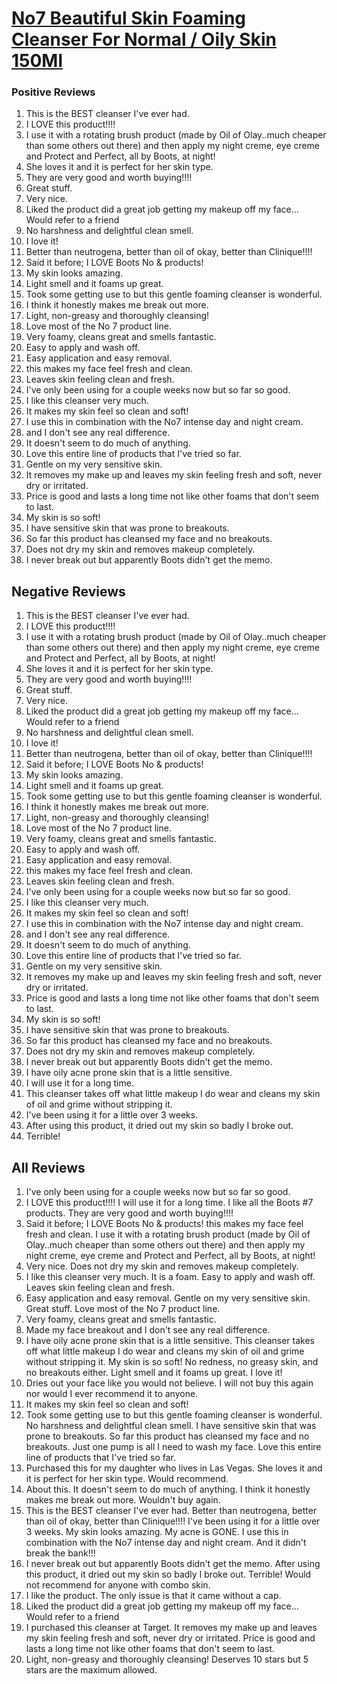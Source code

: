# [No7 Beautiful Skin Foaming Cleanser For Normal / Oily Skin 150Ml](https://products.checkmycream.com/products/No7-Beautiful-Skin-Foaming-Cleanser-For-Normal-Oily-Skin-150Ml.html)

### Positive Reviews

<ol>
      <li>This is the BEST cleanser I&#x27;ve ever had.</li>
      <li>I LOVE this product!!!!</li>
      <li>I use it with a rotating brush product (made by Oil of Olay..much cheaper than some others out there) and then apply my night creme, eye creme and Protect and Perfect, all by Boots, at night!</li>
      <li>She loves it and it is perfect for her skin type.  </li>
      <li>They are very good and worth buying!!!!</li>
      <li>Great stuff.</li>
      <li>Very nice.  </li>
      <li>Liked the product did a great job getting my makeup off my face... Would refer to a friend</li>
      <li>No harshness and delightful clean smell.</li>
      <li>I love it!</li>
      <li>Better than neutrogena, better than oil of okay, better than Clinique!!!!</li>
      <li>Said it before; I LOVE Boots No &amp; products!  </li>
      <li>My skin looks amazing.</li>
      <li>Light smell and it foams up great.  </li>
      <li>Took some getting use to but this gentle foaming cleanser is wonderful.</li>
      <li>I think it honestly makes me break out more.</li>
      <li>Light, non-greasy and thoroughly cleansing!  </li>
      <li>Love most of the No 7 product line.</li>
      <li>Very foamy, cleans great and smells fantastic.</li>
      <li>Easy to apply and wash off.</li>
      <li>Easy application and easy removal.</li>
      <li>this makes my face feel fresh and clean.  </li>
      <li>Leaves skin  feeling clean and fresh.</li>
      <li>I&#x27;ve only been using for a couple weeks now but so far so good.</li>
      <li>I like this cleanser very much.</li>
      <li>It makes my skin feel so clean and soft!</li>
      <li>I use this in combination with the No7 intense day and night cream.</li>
      <li>and I don&#x27;t see any real difference.</li>
      <li>It doesn&#x27;t seem to do much of anything.</li>
      <li>Love this entire line of products that I&#x27;ve tried so far.</li>
      <li>Gentle on my very sensitive skin.</li>
      <li>It removes my make up and leaves my skin feeling fresh and soft, never dry or irritated.</li>
      <li>Price is good and lasts a long time not like other foams that don&#x27;t seem to last.</li>
      <li>My skin is so soft!  </li>
      <li>I have sensitive skin that was prone to breakouts.</li>
      <li>So far this product has cleansed my face and no breakouts.</li>
      <li>Does not dry my skin and removes makeup completely.</li>
      <li>I never break out but apparently Boots didn&#x27;t get the memo.</li>
</ol>


<h2>Negative Reviews</h2>
<ol>
<li> This is the BEST cleanser I&#x27;ve ever had.</li>
<li> I LOVE this product!!!!</li>
<li> I use it with a rotating brush product (made by Oil of Olay..much cheaper than some others out there) and then apply my night creme, eye creme and Protect and Perfect, all by Boots, at night!</li>
<li> She loves it and it is perfect for her skin type.  </li>
<li> They are very good and worth buying!!!!</li>
<li> Great stuff.</li>
<li> Very nice.  </li>
<li> Liked the product did a great job getting my makeup off my face... Would refer to a friend</li>
<li> No harshness and delightful clean smell.</li>
<li> I love it!</li>
<li> Better than neutrogena, better than oil of okay, better than Clinique!!!!</li>
<li> Said it before; I LOVE Boots No &amp; products!  </li>
<li> My skin looks amazing.</li>
<li> Light smell and it foams up great.  </li>
<li> Took some getting use to but this gentle foaming cleanser is wonderful.</li>
<li> I think it honestly makes me break out more.</li>
<li> Light, non-greasy and thoroughly cleansing!  </li>
<li> Love most of the No 7 product line.</li>
<li> Very foamy, cleans great and smells fantastic.</li>
<li> Easy to apply and wash off.</li>
<li> Easy application and easy removal.</li>
<li> this makes my face feel fresh and clean.  </li>
<li> Leaves skin  feeling clean and fresh.</li>
<li> I&#x27;ve only been using for a couple weeks now but so far so good.</li>
<li> I like this cleanser very much.</li>
<li> It makes my skin feel so clean and soft!</li>
<li> I use this in combination with the No7 intense day and night cream.</li>
<li> and I don&#x27;t see any real difference.</li>
<li> It doesn&#x27;t seem to do much of anything.</li>
<li> Love this entire line of products that I&#x27;ve tried so far.</li>
<li> Gentle on my very sensitive skin.</li>
<li> It removes my make up and leaves my skin feeling fresh and soft, never dry or irritated.</li>
<li> Price is good and lasts a long time not like other foams that don&#x27;t seem to last.</li>
<li> My skin is so soft!  </li>
<li> I have sensitive skin that was prone to breakouts.</li>
<li> So far this product has cleansed my face and no breakouts.</li>
<li> Does not dry my skin and removes makeup completely.</li>
<li> I never break out but apparently Boots didn&#x27;t get the memo.</li>
<li> I have oily acne prone skin that is a little sensitive.  </li>
<li> I will use it for a long time.</li>
<li> This cleanser takes off what little makeup I do wear and cleans my skin of oil and grime without stripping it.  </li>
<li> I&#x27;ve been using it for a little over 3 weeks.</li>
<li> After using this product, it dried out my skin so badly I broke out.</li>
<li> Terrible!</li>
</ol>

<h2>All Reviews</h2>

<ol>
    <li> I&#x27;ve only been using for a couple weeks now but so far so good.</li>
    <li> I LOVE this product!!!! I will use it for a long time. I like all the Boots #7 products. They are very good and worth buying!!!!</li>
    <li> Said it before; I LOVE Boots No &amp; products!  this makes my face feel fresh and clean.  I use it with a rotating brush product (made by Oil of Olay..much cheaper than some others out there) and then apply my night creme, eye creme and Protect and Perfect, all by Boots, at night!</li>
    <li> Very nice.  Does not dry my skin and removes makeup completely.</li>
    <li> I like this cleanser very much. It is a foam. Easy to apply and wash off. Leaves skin  feeling clean and fresh.</li>
    <li> Easy application and easy removal. Gentle on my very sensitive skin. Great stuff. Love most of the No 7 product line.</li>
    <li> Very foamy, cleans great and smells fantastic.</li>
    <li> Made my face breakout and I don&#x27;t see any real difference.</li>
    <li> I have oily acne prone skin that is a little sensitive.  This cleanser takes off what little makeup I do wear and cleans my skin of oil and grime without stripping it.  My skin is so soft!  No redness, no greasy skin, and no breakouts either.  Light smell and it foams up great.  I love it!</li>
    <li> Dries out your face like you would not believe.  I will not buy this again nor would I ever recommend it to anyone.</li>
    <li> It makes my skin feel so clean and soft!</li>
    <li> Took some getting use to but this gentle foaming cleanser is wonderful. No harshness and delightful clean smell. I have sensitive skin that was prone to breakouts. So far this product has cleansed my face and no breakouts. Just one pump is all I need to wash my face. Love this entire line of products that I&#x27;ve tried so far.</li>
    <li> Purchased this for my daughter who lives in Las Vegas.  She loves it and it is perfect for her skin type.  Would recommend.</li>
    <li> About this. It doesn&#x27;t seem to do much of anything. I think it honestly makes me break out more. Wouldn&#x27;t buy again.</li>
    <li> This is the BEST cleanser I&#x27;ve ever had. Better than neutrogena, better than oil of okay, better than Clinique!!!! I&#x27;ve been using it for a little over 3 weeks. My skin looks amazing. My acne is GONE. I use this in combination with the No7 intense day and night cream. And it didn&#x27;t break the bank!!!</li>
    <li> I never break out but apparently Boots didn&#x27;t get the memo. After using this product, it dried out my skin so badly I broke out. Terrible! Would not recommend for anyone with combo skin.</li>
    <li> I like the product. The only issue is that it came without a cap.</li>
    <li> Liked the product did a great job getting my makeup off my face... Would refer to a friend</li>
    <li> I purchased this cleanser at Target. It removes my make up and leaves my skin feeling fresh and soft, never dry or irritated. Price is good and lasts a long time not like other foams that don&#x27;t seem to last.</li>
    <li> Light, non-greasy and thoroughly cleansing!  Deserves 10 stars but 5 stars are the maximum allowed.</li>
</ol>




